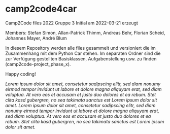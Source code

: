 # camp2code4car
Camp2Code files 2022 Gruppe 3
Initial am 2022-03-21 erzeugt

Members: Stefan Simon, Allan-Patrick Thimm, Andreas Behr, Florian Scheid, Johannes Mayer, André Blum

In diesem Repository werden alle files gesammelt und versioniert die im Zusammenhang mit dem Python Car stehen. Im separaten Ordner sind die zur Verfügung gestellten Basisklassen, Aufgabenstellung usw. zu finden (camp2code-project_phase_x).

Happy coding!

*Lorem ipsum dolor sit amet, consetetur sadipscing elitr, sed diam nonumy eirmod tempor invidunt ut labore et dolore magna aliquyam erat, sed diam voluptua. At vero eos et accusam et justo duo dolores et ea rebum. Stet clita kasd gubergren, no sea takimata sanctus est Lorem ipsum dolor sit amet. Lorem ipsum dolor sit amet, consetetur sadipscing elitr, sed diam nonumy eirmod tempor invidunt ut labore et dolore magna aliquyam erat, sed diam voluptua. At vero eos et accusam et justo duo dolores et ea rebum. Stet clita kasd gubergren, no sea takimata sanctus est Lorem ipsum dolor sit amet.*